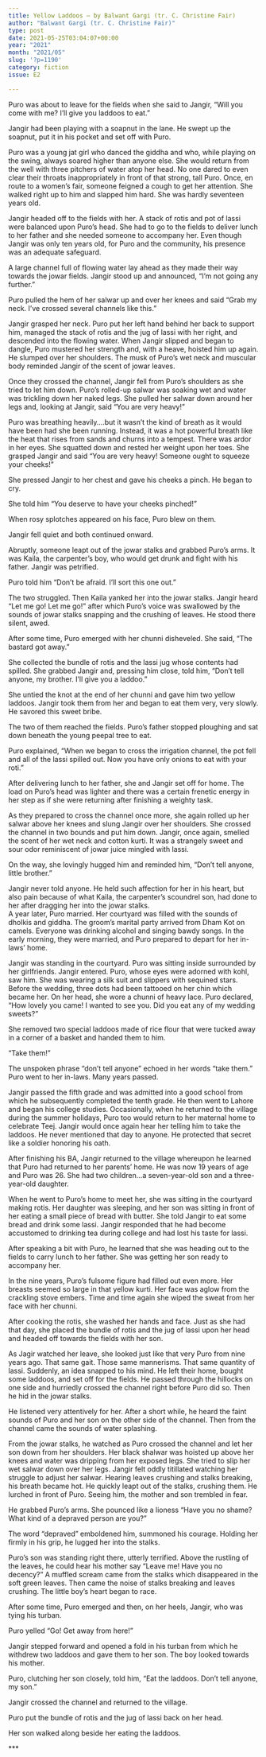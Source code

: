 ```yaml
---
title: Yellow Laddoos – by Balwant Gargi (tr. C. Christine Fair)
author: "Balwant Gargi (tr. C. Christine Fair)"
type: post
date: 2021-05-25T03:04:07+00:00
year: "2021"
month: "2021/05"
slug: '?p=1190'
category: fiction
issue: E2

---
```

Puro was about to leave for the fields when she said to Jangir, “Will you come with me? I’ll give you laddoos to eat.”

Jangir had been playing with a soapnut in the lane. He swept up the soapnut, put it in his pocket and set off with Puro.

Puro was a young jat girl who danced the giddha and who, while playing on the swing, always soared higher than anyone else. She would return from the well with three pitchers of water atop her head. No one dared to even clear their throats inappropriately in front of that strong, tall Puro. Once, en route to a women’s fair, someone feigned a cough to get her attention. She walked right up to him and slapped him hard. She was hardly seventeen years old.

Jangir headed off to the fields with her. A stack of rotis and pot of lassi were balanced upon Puro’s head. She had to go to the fields to deliver lunch to her father and she needed someone to accompany her. Even though Jangir was only ten years old, for Puro and the community, his presence was an adequate safeguard.

A large channel full of flowing water lay ahead as they made their way towards the jowar fields. Jangir stood up and announced, “I’m not going any further.”

Puro pulled the hem of her salwar up and over her knees and said “Grab my neck. I’ve crossed several channels like this.”

Jangir grasped her neck. Puro put her left hand behind her back to support him, managed the stack of rotis and the jug of lassi with her right, and descended into the flowing water. When Jangir slipped and began to dangle, Puro mustered her strength and, with a heave, hoisted him up again. He slumped over her shoulders. The musk of Puro’s wet neck and muscular body reminded Jangir of the scent of jowar leaves.

Once they crossed the channel, Jangir fell from Puro’s shoulders as she tried to let him down. Puro’s rolled-up salwar was soaking wet and water was trickling down her naked legs. She pulled her salwar down around her legs and, looking at Jangir, said “You are very heavy!”

Puro was breathing heavily….but it wasn’t the kind of breath as it would have been had she been running. Instead, it was a hot powerful breath like the heat that rises from sands and churns into a tempest. There was ardor in her eyes. She squatted down and rested her weight upon her toes. She grasped Jangir and said “You are very heavy! Someone ought to squeeze your cheeks!”

She pressed Jangir to her chest and gave his cheeks a pinch. He began to cry.

She told him “You deserve to have your cheeks pinched!”

When rosy splotches appeared on his face, Puro blew on them.

Jangir fell quiet and both continued onward.

Abruptly, someone leapt out of the jowar stalks and grabbed Puro’s arms. It was Kaila, the carpenter’s boy, who would get drunk and fight with his father. Jangir was petrified.

Puro told him “Don’t be afraid. I’ll sort this one out.”

The two struggled. Then Kaila yanked her into the jowar stalks. Jangir heard “Let me go! Let me go!” after which Puro’s voice was swallowed by the sounds of jowar stalks snapping and the crushing of leaves. He stood there silent, awed.

After some time, Puro emerged with her chunni disheveled. She said, “The bastard got away.”

She collected the bundle of rotis and the lassi jug whose contents had spilled. She grabbed Jangir and, pressing him close, told him, “Don’t tell anyone, my brother. I’ll give you a laddoo.”

She untied the knot at the end of her chunni and gave him two yellow laddoos. Jangir took them from her and began to eat them very, very slowly. He savored this sweet bribe.

The two of them reached the fields. Puro’s father stopped ploughing and sat down beneath the young peepal tree to eat.

Puro explained, “When we began to cross the irrigation channel, the pot fell and all of the lassi spilled out. Now you have only onions to eat with your roti.”

After delivering lunch to her father, she and Jangir set off for home. The load on Puro’s head was lighter and there was a certain frenetic energy in her step as if she were returning after finishing a weighty task.

As they prepared to cross the channel once more, she again rolled up her salwar above her knees and slung Jangir over her shoulders. She crossed the channel in two bounds and put him down. Jangir, once again, smelled the scent of her wet neck and cotton kurti. It was a strangely sweet and sour odor reminiscent of jowar juice mingled with lassi.

On the way, she lovingly hugged him and reminded him, “Don’t tell anyone, little brother.”

Jangir never told anyone. He held such affection for her in his heart, but also pain because of what Kaila, the carpenter’s scoundrel son, had done to her after dragging her into the jowar stalks.  
A year later, Puro married. Her courtyard was filled with the sounds of dholkis and giddha. The groom’s marital party arrived from Dham Kot on camels. Everyone was drinking alcohol and singing bawdy songs. In the early morning, they were married, and Puro prepared to depart for her in-laws&#8217; home.

Jangir was standing in the courtyard. Puro was sitting inside surrounded by her girlfriends. Jangir entered. Puro, whose eyes were adorned with kohl, saw him. She was wearing a silk suit and slippers with sequined stars. Before the wedding, three dots had been tattooed on her chin which became her. On her head, she wore a chunni of heavy lace. Puro declared, “How lovely you came! I wanted to see you. Did you eat any of my wedding sweets?”

She removed two special laddoos made of rice flour that were tucked away in a corner of a basket and handed them to him.

“Take them!”

The unspoken phrase “don’t tell anyone” echoed in her words “take them.”  
Puro went to her in-laws. Many years passed.

Jangir passed the fifth grade and was admitted into a good school from which he subsequently completed the tenth grade. He then went to Lahore and began his college studies. Occasionally, when he returned to the village during the summer holidays, Puro too would return to her maternal home to celebrate Teej. Jangir would once again hear her telling him to take the laddoos. He never mentioned that day to anyone. He protected that secret like a soldier honoring his oath.

After finishing his BA, Jangir returned to the village whereupon he learned that Puro had returned to her parents’ home. He was now 19 years of age and Puro was 26. She had two children&#8230;a seven-year-old son and a three-year-old daughter.

When he went to Puro’s home to meet her, she was sitting in the courtyard making rotis. Her daughter was sleeping, and her son was sitting in front of her eating a small piece of bread with butter. She told Jangir to eat some bread and drink some lassi. Jangir responded that he had become accustomed to drinking tea during college and had lost his taste for lassi.

After speaking a bit with Puro, he learned that she was heading out to the fields to carry lunch to her father. She was getting her son ready to accompany her.

In the nine years, Puro’s fulsome figure had filled out even more. Her breasts seemed so large in that yellow kurti. Her face was aglow from the crackling stove embers. Time and time again she wiped the sweat from her face with her chunni.

After cooking the rotis, she washed her hands and face. Just as she had that day, she placed the bundle of rotis and the jug of lassi upon her head and headed off towards the fields with her son.

As Jagir watched her leave, she looked just like that very Puro from nine years ago. That same gait. Those same mannerisms. That same quantity of lassi. Suddenly, an idea snapped to his mind. He left their home, bought some laddoos, and set off for the fields. He passed through the hillocks on one side and hurriedly crossed the channel right before Puro did so. Then he hid in the jowar stalks.

He listened very attentively for her. After a short while, he heard the faint sounds of Puro and her son on the other side of the channel. Then from the channel came the sounds of water splashing.

From the jowar stalks, he watched as Puro crossed the channel and let her son down from her shoulders. Her black shalwar was hoisted up above her knees and water was dripping from her exposed legs. She tried to slip her wet salwar down over her legs. Jangir felt oddly titillated watching her struggle to adjust her salwar. Hearing leaves crushing and stalks breaking, his breath became hot. He quickly leapt out of the stalks, crushing them. He lurched in front of Puro. Seeing him, the mother and son trembled in fear.

He grabbed Puro’s arms. She pounced like a lioness “Have you no shame? What kind of a depraved person are you?”

The word “depraved” emboldened him, summoned his courage. Holding her firmly in his grip, he lugged her into the stalks.

Puro’s son was standing right there, utterly terrified. Above the rustling of the leaves, he could hear his mother say “Leave me! Have you no decency?” A muffled scream came from the stalks which disappeared in the soft green leaves. Then came the noise of stalks breaking and leaves crushing. The little boy’s heart began to race.

After some time, Puro emerged and then, on her heels, Jangir, who was tying his turban.

Puro yelled “Go! Get away from here!”

Jangir stepped forward and opened a fold in his turban from which he withdrew two laddoos and gave them to her son. The boy looked towards his mother.

Puro, clutching her son closely, told him, “Eat the laddoos. Don’t tell anyone, my son.”

Jangir crossed the channel and returned to the village.

Puro put the bundle of rotis and the jug of lassi back on her head.

Her son walked along beside her eating the laddoos.

\***
